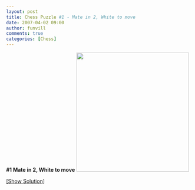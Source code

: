 ```yaml
---
layout: post
title: Chess Puzzle #1 - Mate in 2, White to move
date: 2007-04-02 09:00
author: funvill
comments: true
categories: [Chess]
---
```

<strong>#1 Mate in 2, White to move</strong>
<a href="http://www.abluestar.com/blog/chess-puzzle-1-mate-in-2-white-to-move/">
<img src="http://www.abluestar.com/scripts/chess_image.php?ff=3qb1rk/ppb2p1p/2n1pPp1/4N3/4P2Q/2P2R2/PP4PP/7K" height="323" width="305" /></a>

<!--more--><a href="javascript:ReverseContentDisplay('chess_solution')">[Show Solution]</a>
<p id="chess_solution" style="clear: both; padding: 5px; display: none">1. Qxh7+, Kxh7 2. Rh3++ Mate</p>
